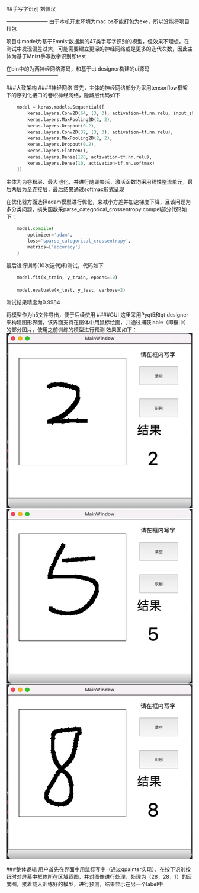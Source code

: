 ##手写字识别
刘佩汉

————————
由于本机开发环境为mac os不能打包为exe，所以没能将项目打包

项目中model为基于Emnist数据集的47类手写字识别的模型，但效果不理想，在测试中发现偏差过大，可能需要建立更深的神经网络或是更多的迭代次数，因此主体为基于Mnist手写数字识别即test

在bin中的为两神经网络源码，和基于qt designer构建的ui源码
——————————

###大致架构
####神经网络
首先，主体的神经网络部分为采用tensorflow框架下的序列化接口的卷积神经网络，隐藏层代码如下
```python
    model = keras.models.Sequential([
        keras.layers.Conv2D(64, (3, 3), activation=tf.nn.relu, input_shape=(28, 28, 1)),
        keras.layers.MaxPooling2D(2, 2),
        keras.layers.Dropout(0.2),
        keras.layers.Conv2D(32, (3, 3), activation=tf.nn.relu),
        keras.layers.MaxPooling2D(2, 2),
        keras.layers.Dropout(0.2),
        keras.layers.Flatten(),
        keras.layers.Dense(128, activation=tf.nn.relu),
        keras.layers.Dense(10, activation=tf.nn.softmax)
    ])
```
主体为为卷积层、最大池化，并进行随即失活，激活函数均采用线性整流单元，最后两层为全连接层，最后结果通过softmax形式呈现

在优化器方面选择adam模型进行优化，来减小方差并加速梯度下降，且该问题为多分类问题，损失函数采parse_categorical_crossentropy
compel部分代码如下：
```python
    model.compile(
        optimizer='adam',
        loss='sparse_categorical_crossentropy',
        metrics=['accuracy']
    )
```
最后进行训练(10次迭代)和测试，代码如下
```python
    model.fit(x_train, y_train, epochs=10)

    model.evaluate(x_test, y_test, verbose=2)
```
测试结果精度为0.9984

将模型作为h5文件导出，便于后续使用
####GUI
这里采用Pyqt5和qt designer来构建图形界面，该界面支持在窗体中用鼠标绘画，并通过捕获lable（即框中）的部分图片，使用之前训练的模型进行预测
效果图如下：
![](./Screen%20Shot%202022-09-07%20at%2018.58.07.png)
![](./Screen%20Shot%202022-09-07%20at%2018.58.27.png)
![](./Screen%20Shot%202022-09-07%20at%2018.58.38.png)

###整体逻辑
用户首先在界面中用鼠标写字（通过qpainter实现），在按下识别按钮时对屏幕中框体所在区域截图，并对图像进行处理，处理为（28，28，1）的灰度图，接着载入训练好的模型，进行预测，结果显示在另一个label中